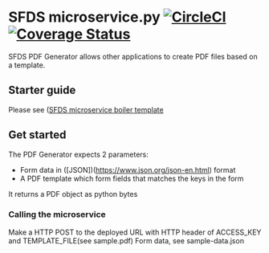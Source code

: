 # SFDS microservice.py [![CircleCI](https://badgen.net/circleci/github/SFDigitalServices/pdf-generator/main)](https://circleci.com/gh/SFDigitalServices/pdf-generator) [![Coverage Status](https://coveralls.io/repos/github/SFDigitalServices/pdf-generator/badge.svg?branch=main)](https://coveralls.io/github/SFDigitalServices/pdf-generator?branch=main)
SFDS PDF Generator allows other applications to create PDF files based on a template.

## Starter guide
Please see 
([SFDS microservice boiler template](https://github.com/SFDigitalServices/microservice-py)

## Get started
The PDF Generator expects 2 parameters: 
* Form data in ([JSON])(https://www.json.org/json-en.html) format
* A PDF template which form fields that matches the keys in the form

It returns a PDF object as python bytes

### Calling the microservice
Make a HTTP POST to the deployed URL with
    HTTP header of ACCESS_KEY and TEMPLATE_FILE(see sample.pdf)
    Form data, see sample-data.json


